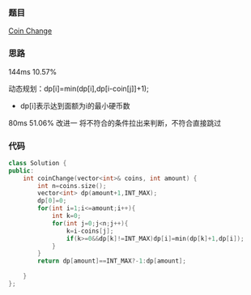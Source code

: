### 题目
[Coin Change](https://leetcode-cn.com/problems/coin-change/submissions/)
### 思路
144ms 10.57%

动态规划：dp[i]=min(dp[i],dp[i-coin[j]]+1);
+ dp[i]表示达到面额为i的最小硬币数

80ms 51.06%
改进一 将不符合的条件拉出来判断，不符合直接跳过
### 代码
```c++
class Solution {
public:
    int coinChange(vector<int>& coins, int amount) {
        int n=coins.size();
        vector<int> dp(amount+1,INT_MAX);
        dp[0]=0;
        for(int i=1;i<=amount;i++){
            int k=0;
            for(int j=0;j<n;j++){
                k=i-coins[j];
                if(k>=0&&dp[k]!=INT_MAX)dp[i]=min(dp[k]+1,dp[i]);
            }    
        }
        return dp[amount]==INT_MAX?-1:dp[amount];
        
    }
};
```
